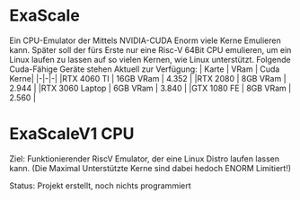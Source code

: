 # ExaScale
Ein CPU-Emulator der Mittels NVIDIA-CUDA Enorm viele Kerne Emulieren kann. 
Später soll der fürs Erste nur eine Risc-V 64Bit CPU emulieren, um ein Linux laufen zu lassen auf so vielen Kernen, wie Linux unterstützt. 
Folgende Cuda-Fähige Geräte stehen Aktuell zur Verfügung:
 | Karte | VRam | Cuda Kerne|
 |-|-|-|
 |RTX 4060 TI | 16GB VRam | 4.352 |
 |RTX 2080 | 8GB VRam | 2.944 |
 |RTX 3060 Laptop | 6GB VRam | 3.840 |
 |GTX 1080 FE | 8GB VRam | 2.560 |


 
# ExaScaleV1 CPU
Ziel: Funktionierender RiscV Emulator, der eine Linux Distro laufen lassen kann. (Die Maximal Unterstützte Kerne sind dabei hedoch ENORM Limitiert!)

Status: Projekt erstellt, noch nichts programmiert

